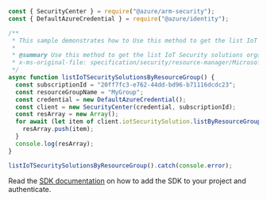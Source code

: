 ```javascript
const { SecurityCenter } = require("@azure/arm-security");
const { DefaultAzureCredential } = require("@azure/identity");

/**
 * This sample demonstrates how to Use this method to get the list IoT Security solutions organized by resource group.
 *
 * @summary Use this method to get the list IoT Security solutions organized by resource group.
 * x-ms-original-file: specification/security/resource-manager/Microsoft.Security/stable/2019-08-01/examples/IoTSecuritySolutions/GetIoTSecuritySolutionsListByRg.json
 */
async function listIoTSecuritySolutionsByResourceGroup() {
  const subscriptionId = "20ff7fc3-e762-44dd-bd96-b71116dcdc23";
  const resourceGroupName = "MyGroup";
  const credential = new DefaultAzureCredential();
  const client = new SecurityCenter(credential, subscriptionId);
  const resArray = new Array();
  for await (let item of client.iotSecuritySolution.listByResourceGroup(resourceGroupName)) {
    resArray.push(item);
  }
  console.log(resArray);
}

listIoTSecuritySolutionsByResourceGroup().catch(console.error);
```

Read the [SDK documentation](https://github.com/Azure/azure-sdk-for-js/blob/%40azure%2Farm-security_5.0.0/sdk/security/arm-security/README.md) on how to add the SDK to your project and authenticate.
